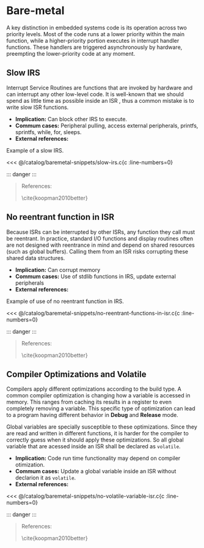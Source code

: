 # Bare-metal

A key distinction in embedded systems code is its operation across two priority levels. Most of the code runs at a lower priority within the main function, while a higher-priority portion executes in interrupt handler functions. These handlers are triggered asynchronously by hardware, preempting the lower-priority code at any moment.


## Slow IRS

Interrupt Service Routines are functions that are invoked by hardware and can interrupt any other low-level code. It is well-known that we should spend as little time as possible inside an ISR , thus a common mistake is to write slow ISR functions. 

- **Implication:** Can block other IRS to execute.
- **Commum cases:** Peripheral pulling, access external peripherals, printfs, sprintfs, while, for, sleeps.
- **External references:** 

Example of a slow IRS.

<<< @/catalog/baremetal-snippets/slow-irs.c{c :line-numbers=0}

::: danger
:::

> References:
>
> \cite{koopman2010better}

## No reentrant function in ISR

Because ISRs can be interrupted by other ISRs, any function they call must be reentrant. In practice, standard I/O functions and display routines often are not designed with reentrance in mind and depend on shared resources (such as global buffers). Calling them from an ISR risks corrupting these shared data structures.

- **Implication:** Can corrupt memory
- **Commum cases:** Use of stdlib functions in IRS, update external peripherals
- **External references:** 

Example of use of no reentrant function in IRS.

<<< @/catalog/baremetal-snippets/no-reentrant-functions-in-isr.c{c :line-numbers=0}

::: danger
:::

> References:
>
> \cite{koopman2010better}


## Compiler Optimizations and Volatile

Compilers apply different optimizations according to the build type. A common compiler optimization is changing how a variable is accessed in memory. This ranges from caching its results in a register to even completely removing a variable. This specific type of optimization can lead to a program having different behavior in **Debug** and **Release** mode. 

Global variables are specially susceptible to these optimizations. Since they are read and written in different functions, it is harder for the compiler to correctly guess when it should apply these optimizations. So all global variable that are acessed inside an ISR shall be declared as `volatile`.

- **Implication:** Code run time functionality may depend on compiler otimization.
- **Commum cases:** Update a global variable inside an ISR without declarion it as `volatile`.
- **External references:** 

<<< @/catalog/baremetal-snippets/no-volatile-variable-isr.c{c :line-numbers=0}

::: danger
:::

> References:
>
> \cite{koopman2010better}

